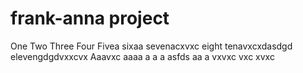 # frank-anna project
One
Two
Three
Four
Fivea
sixaa
sevenacxvxc
eight
tenavxcxdasdgd
elevengdgdvxxcvx
Aaavxc
aaaa
a
a
a
asfds
aa
a
vxvxc
vxc
xvxc
